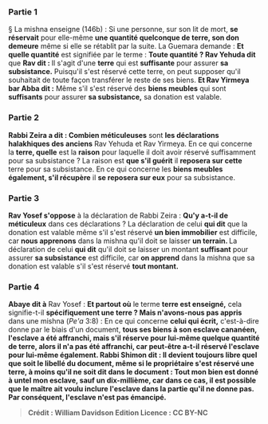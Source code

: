 
### Partie 1
§ La mishna enseigne (146b) : Si une personne, sur son lit de mort, <b>se réservait</b> pour elle-même <b>une quantité quelconque de terre, son don demeure</b> même si elle se rétablit par la suite. La Guemara demande : <b>Et quelle quantité</b> est signifiée par le terme : <b>Toute quantité ? Rav Yehuda dit</b> que <b>Rav dit : </b> Il s'agit d'une <b>terre</b> qui est <b>suffisante</b> pour assurer <b>sa subsistance.</b> Puisqu'il s'est réservé cette terre, on peut supposer qu'il souhaitait de toute façon transférer le reste de ses biens. <b>Et Rav Yirmeya bar Abba dit :</b> Même s'il s'est réservé des <b>biens meubles</b> qui sont <b>suffisants</b> pour assurer <b>sa subsistance,</b> sa donation est valable.

### Partie 2
<b>Rabbi Zeira a dit : Combien méticuleuses</b> sont <b>les déclarations halakhiques des anciens</b> Rav Yehuda et Rav Yirmeya. En ce qui concerne la <b>terre, quelle</b> est la <b>raison</b> pour laquelle il doit avoir réservé suffisamment pour sa subsistance ? La raison est <b>que s'il guérit</b> il <b>reposera sur cette</b> terre pour sa subsistance. En ce qui concerne les <b>biens meubles également, s'il récupère</b> il <b>se reposera sur eux</b> pour sa subsistance.

### Partie 3
<b>Rav Yosef s'oppose</b> à la déclaration de Rabbi Zeira : <b>Qu'y a-t-il de méticuleux</b> dans ces déclarations ? La déclaration de celui <b>qui dit</b> que la donation est valable même s'il s'est réservé <b>un bien immobilier</b> est difficile, car <b>nous apprenons</b> dans la mishna qu'il doit se laisser <b>un terrain. </b> La déclaration de celui <b>qui dit</b> qu'il doit se laisser un montant <b>suffisant</b> pour assurer <b>sa subsistance</b> est difficile, car <b>on apprend</b> dans la mishna que sa donation est valable s'il s'est réservé <b>tout montant.</b>

### Partie 4
<b>Abaye dit à</b> Rav Yosef : <b>Et partout où</b> le terme <b>terre est enseigné,</b> cela signifie-t-il <b>spécifiquement une terre ? Mais n'avons-nous pas appris</b> dans une mishna (<i>Pe'a</i> 3:8) : En ce qui concerne <b>celui qui écrit,</b> c'est-à-dire donne par le biais d'un document, <b>tous ses biens à son <b>esclave cananéen,</b> l'esclave <b>a été affranchi,</b> mais s'il <b>réserve</b> pour lui-même <b>quelque quantité de terre,</b> alors il <b>n'a pas été affranchi,</b> car peut-être a-t-il réservé l'esclave pour lui-même également. <b>Rabbi Shimon dit : Il devient toujours</b> <b>libre</b> quel que soit le libellé du document, même si le propriétaire s'est réservé une terre, <b>à moins qu'il ne soit dit</b> dans le document : <b>Tout mon bien est donné à untel mon esclave, sauf un dix-millième,</b> car dans ce cas, il est possible que le maître ait voulu inclure l'esclave dans la partie qu'il ne donne pas. Par conséquent, l'esclave n'est pas émancipé.

>Crédit : William Davidson Edition
>Licence : CC BY-NC